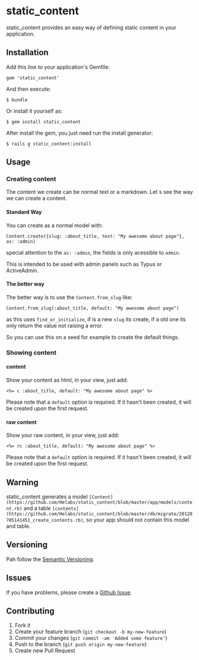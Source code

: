 # static_content

static_content provides an easy way of defining static content in your application.

## Installation

Add this line to your application's Gemfile:

    gem 'static_content'

And then execute:

    $ bundle

Or install it yourself as:

    $ gem install static_content

After install the gem, you just need run the install generator:

    $ rails g static_content:install

## Usage

### Creating content

The content we create can be normal text or a markdown. Let`s see the way we can create a content.

#### Standard Way

You can create as a normal model with:

    Content.create({slug: :about_title, text: "My awesome about page"}, as: :admin)

special attention to the `as: :admin`, the fields is only acessible to `admin`.

This is intended to be used with admin panels such as Typus or ActiveAdmin.

#### The better way

The better way is to use the `Content.from_slug` like:

    Content.from_slug(:about_title, default: "My awesome about page")

as this uses `find_or_initialize`, if is a new `slug` its create, if a old one its only return the value not raising a error.

So you can use this on a seed for example to create the default things.

### Showing content

#### content

Show your content as html, in your view, just add:

```erb
<%= c :about_title, default: "My awesome about page" %>
```

Please note that a `default` option is required. If it hasn't been created, it will be created upon the first request.

#### raw content

Show your raw content, in your view, just add:

```erb
<%= rc :about_title, default: "My awesome about page" %>
```

Please note that a `default` option is required. If it hasn't been created, it will be created upon the first request.

## Warning

static_content generates a model `[Content](https://github.com/Helabs/static_content/blob/master/app/models/content.rb)` and a table `[contents](https://github.com/Helabs/static_content/blob/master/db/migrate/20120705141451_create_contents.rb)`, so your app should not contain this model and table.

## Versioning

Pah follow the [Semantic Versioning](http://semver.org/).

## Issues

If you have problems, please create a [Github Issue](https://github.com/Helabs/rails-template/issues).

## Contributing

1. Fork it
2. Create your feature branch (`git checkout -b my-new-feature`)
3. Commit your changes (`git commit -am 'Added some feature'`)
4. Push to the branch (`git push origin my-new-feature`)
5. Create new Pull Request
